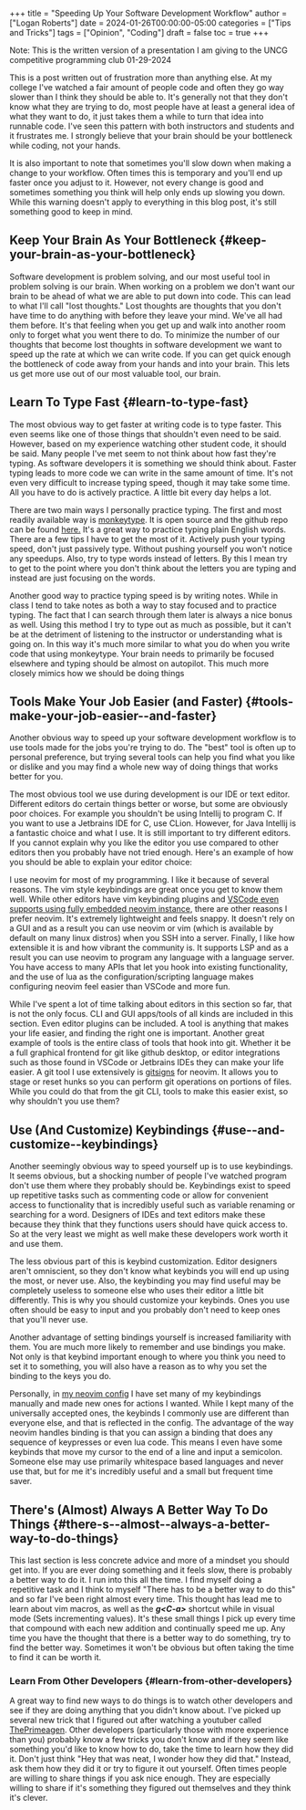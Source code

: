 +++
title = "Speeding Up Your Software Development Workflow"
author = ["Logan Roberts"]
date = 2024-01-26T00:00:00-05:00
categories = ["Tips and Tricks"]
tags = ["Opinion", "Coding"]
draft = false
toc = true
+++

Note: This is the written version of a presentation I am giving to the UNCG competitive programming club 01-29-2024

This is a post written out of frustration more than anything else. At my
college I've watched a fair amount of people code and often they go way slower
than I think they should be able to. It's generally not that they don't know
what they are trying to do, most people have at least a general idea of what
they want to do, it just takes them a while to turn that idea into runnable
code. I've seen this pattern with both instructors and students and it
frustrates me. I strongly believe that your brain should be your bottleneck
while coding, not your hands.

It is also important to note that sometimes you'll slow down when making a
change to your workflow. Often times this is temporary and you'll end up faster
once you adjust to it. However, not every change is good and sometimes
something you think will help only ends up slowing you down. While this warning
doesn't apply to everything in this blog post, it's still something good to
keep in mind.


## Keep Your Brain As Your Bottleneck {#keep-your-brain-as-your-bottleneck}

Software development is problem solving, and our most useful tool in problem
solving is our brain. When working on a problem we don't want our brain to be
ahead of what we are able to put down into code. This can lead to what I'll
call "lost thoughts." Lost thoughts are thoughts that you don't have time to do
anything with before they leave your mind. We've all had them before. It's that
feeling when you get up and walk into another room only to forget what you went
there to do. To minimize the number of our thoughts that become lost thoughts
in software development we want to speed up the rate at which we can write
code. If you can get quick enough the bottleneck of code away from your hands
and into your brain. This lets us get more use out of our most valuable tool,
our brain.


## Learn To Type Fast {#learn-to-type-fast}

The most obvious way to get faster at writing code is to type faster. This even
seems like one of those things that shouldn't even need to be said. However,
based on my experience watching other student code, it should be said. Many
people I've met seem to not think about how fast they're typing. As software
developers it is something we should think about. Faster typing leads to more
code we can write in the same amount of time. It's not even very difficult to
increase typing speed, though it may take some time. All you have to do is
actively practice. A little bit every day helps a lot.

There are two main ways I personally practice typing. The first and most
  readily available way is [monkeytype](https://monkeytype.com/). It is open
  source and the github repo can be found
  [here.](https://github.com/Instagram/MonkeyType) It's a great way to
  practice typing plain English words. There are a few tips I have to get the
  most of it. Actively push your typing speed, don't just passively type.
  Without pushing yourself you won't notice any speedups. Also, try to type
  words instead of letters. By this I mean try to get to the point where you
  don't think about the letters you are typing and instead are just focusing on
  the words.

Another good way to practice typing speed is by writing notes. While in class I
tend to take notes as both a way to stay focused and to practice typing. The
fact that I can search through them later is always a nice bonus as well. Using
this method I try to type out as much as possible, but it can't be at the
detriment of listening to the instructor or understanding what is going on. In
this way it's much more similar to what you do when you write code that using
monkeytype. Your brain needs to primarily be focused elsewhere and typing
should be almost on autopilot. This much more closely mimics how we should be
doing things


## Tools Make Your Job Easier (and Faster) {#tools-make-your-job-easier--and-faster}

Another obvious way to speed up your software development workflow is to use
tools made for the jobs you're trying to do. The "best" tool is often up to
personal preference, but trying several tools can help you find what you like
or dislike and you may find a whole new way of doing things that works better
for you.

The most obvious tool we use during development is our IDE or text editor.
Different editors do certain things better or worse, but some are obviously
poor choices. For example you shouldn't be using Intellij to program C. If you
want to use a Jetbrains IDE for C, use CLion. However, for Java Intellij is a
fantastic choice and what I use. It is still important to try different
editors. If you cannot explain why you like the editor you use compared to
other editors then you probably have not tried enough. Here's an example of how
you should be able to explain your editor choice:

I use neovim for most of my programming. I like it because of several reasons.
The vim style keybindings are great once you get to know them well. While other
editors have vim keybinding plugins and
[VSCode even supports using
fully embedded neovim instance](https://github.com/vscode-neovim/vscode-neovim), there are other reasons I prefer neovim. It's
extremely lightweight and feels snappy. It doesn't rely on a GUI and as a
result you can use neovim or vim (which is available by default on many linux
distros) when you SSH into a server. Finally, I like how extensible it is and
how vibrant the community is. It supports LSP and as a result you can use
neovim to program any language with a language server. You have access to many
APIs that let you hook into existing functionality, and the use of lua as the
configuration/scripting language makes configuring neovim feel easier than
VSCode and more fun.

While I've spent a lot of time talking about editors in this section so far,
that is not the only focus. CLI and GUI apps/tools of all kinds are included in
this section. Even editor plugins can be included. A tool is anything that
makes your life easier, and finding the right one is important. Another great
example of tools is the entire class of tools that hook into git. Whether it be
a full graphical frontend for git like github desktop, or editor integrations
such as those found in VSCode or Jetbrains IDEs they can make your life easier.
A git tool I use extensively is
[gitsigns](https://github.com/lewis6991/gitsigns.nvim) for neovim. It allows
you to stage or reset hunks so you can perform git operations on portions of
files. While you could do that from the git CLI, tools to make this easier
exist, so why shouldn't you use them?


## Use (And Customize) Keybindings {#use--and-customize--keybindings}

Another seemingly obvious way to speed yourself up is to use keybindings. It
seems obvious, but a shocking number of people I've watched program don't use
them where they probably should be. Keybindings exist to speed up repetitive
tasks such as commenting code or allow for convenient access to functionality
that is incredibly useful such as variable renaming or searching for a word.
Designers of IDEs and text editors make these because they think that they
functions users should have quick access to. So at the very least we might as
well make these developers work worth it and use them.

The less obvious part of this is keybind customization. Editor designers aren't
omniscient, so they don't know what keybinds you will end up using the most, or
never use. Also, the keybinding you may find useful may be completely useless
to someone else who uses their editor a little bit differently. This is why you
should customize your keybinds. Ones you use often should be easy to input and
you probably don't need to keep ones that you'll never use.

Another advantage of setting bindings yourself is increased familiarity with
them. You are much more likely to remember and use bindings you make. Not only
is that keybind important enough to where you think you need to set it to
something, you will also have a reason as to why you set the binding to the
keys you do.

Personally, in [my neovim config](https://github.com/lcroberts/nvim-config) I
  have set many of my keybindings manually and made new ones for actions I
  wanted. While I kept many of the universally accepted ones, the keybinds I
  commonly use are different than everyone else, and that is reflected in the
  config. The advantage of the way neovim handles binding is that you can
  assign a binding that does any sequence of keypresses or even lua code. This
  means I even have some keybinds that move my cursor to the end of a line and
  input a semicolon. Someone else may use primarily whitespace based languages
  and never use that, but for me it's incredibly useful and a small but
  frequent time saver.


## There's (Almost) Always A Better Way To Do Things {#there-s--almost--always-a-better-way-to-do-things}

This last section is less concrete advice and more of a mindset you should get
  into. If you are ever doing something and it feels slow, there is probably a
  better way to do it. I run into this all the time. I find myself doing a
  repetitive task and I think to myself "There has to be a better way to do
  this" and so far I've been right almost every time. This thought has lead me
  to learn about vim macros, as well as the **_g&lt;C-a&gt;_** shortcut while in visual
  mode (Sets incrementing values). It's these small things I pick up every time
  that compound with each new addition and continually speed me up. Any time
  you have the thought that there is a better way to do something, try to find
  the better way. Sometimes it won't be obvious but often taking the time to
  find it can be worth it.


### Learn From Other Developers {#learn-from-other-developers}

A great way to find new ways to do things is to watch other developers and see
if they are doing anything that you didn't know about. I've picked up several
new trick that I figured out after watching a youtuber called
[ThePrimeagen](https://www.youtube.com/c/theprimeagen). Other developers
(particularly those with more experience than you) probably know a few tricks
you don't know and if they seem like something you'd like to know how to do,
take the time to learn how they did it. Don't just think "Hey that was neat, I
wonder how they did that." Instead, ask them how they did it or try to figure
it out yourself. Often times people are willing to share things if you ask nice
enough. They are especially willing to share if it's something they figured out
themselves and they think it's clever.
